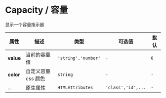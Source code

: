 # Capacity / 容量

显示一个容量指示器

<playground title="默认的" name="ex-capacity-default" />

<playground title="固定颜色" name="ex-capacity-color" desc="指定一个默认颜色进行覆盖" />

<attributes>

<attributes-title title="Capacity Props" />

| 属性      | 描述                | 类型                | 可选值             | 默认 |
| --------- | ------------------- | ------------------- | ------------------ | ---- |
| **value** | 当前的容量值        | `'string','number'` | `-`                | `0`  |
| **color** | 自定义容量 css 颜色 | `string`            | `-`                | `-`  |
| ...       | 原生属性            | `HTMLAttributes`    | `'class','id',...` | `-`  |

</attributes>
